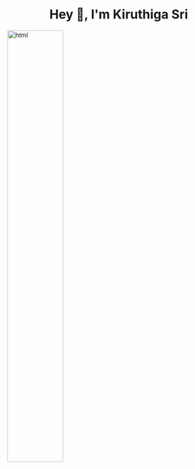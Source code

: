 <!DOCTYPE html>

<body>
    <h1 align="center">Hey 👋, I'm Kiruthiga Sri</h1>
    <img src="https://media1.giphy.com/media/xFkgeu7dhfgqqxJqmj/giphy.gif?cid=6c09b952l4d8narx34bpndcay3fqi54d1d05kvfhubtn7t2g&ep=v1_gifs_search&rid=giphy.gif&ct=g" alt="html" style="width:50%;"/>
</body>
</html>

